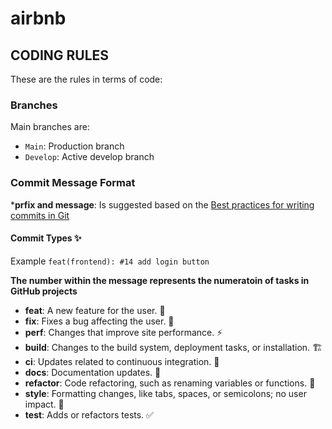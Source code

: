 # airbnb

<!-- CODING RULES -->
## CODING RULES

These are the rules in terms of code:

### Branches

Main branches are: 

* `Main`: Production branch
* `Develop`: Active develop branch

### Commit Message Format

***prfix and message**: Is suggested based on the [Best practices for writing commits in Git](https://midu.dev/buenas-practicas-escribir-commits-git/)

#### Commit Types ✨

Example `feat(frontend): #14 add login button`

**The number within the message represents the numeratoin of tasks in GitHub projects**


- **feat**: A new feature for the user. 🚀
- **fix**: Fixes a bug affecting the user. 🐛
- **perf**: Changes that improve site performance. ⚡
- **build**: Changes to the build system, deployment tasks, or installation. 🏗️
- **ci**: Updates related to continuous integration. 🔄
- **docs**: Documentation updates. 📝
- **refactor**: Code refactoring, such as renaming variables or functions. 🔧
- **style**: Formatting changes, like tabs, spaces, or semicolons; no user impact. 🎨
- **test**: Adds or refactors tests. ✅

